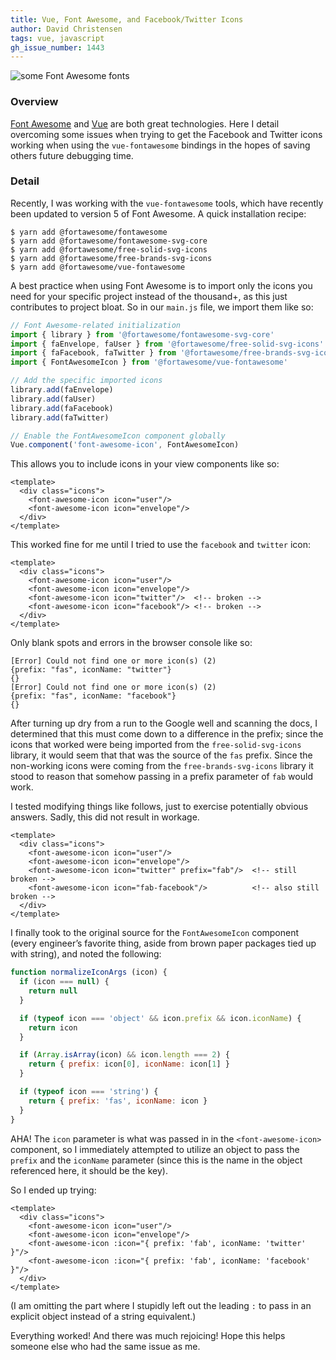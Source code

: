 ```yaml
---
title: Vue, Font Awesome, and Facebook/​Twitter Icons 
author: David Christensen
tags: vue, javascript
gh_issue_number: 1443
---
```


<img src="/blog/2018/07/12/vue-fontawesome-facebook-twitter/fontawesome-screenshot.png" alt="some Font Awesome fonts" />

### Overview

[Font Awesome](https://fontawesome.com) and [Vue](https://www.vuejs.org/) are both great technologies. Here I detail overcoming some issues when trying to get the Facebook and Twitter icons working when using the `vue-fontawesome` bindings in the hopes of saving others future debugging time.

### Detail

Recently, I was working with the `vue-fontawesome` tools, which have recently been updated to version 5 of Font Awesome. A quick installation recipe:

```shell
$ yarn add @fortawesome/fontawesome
$ yarn add @fortawesome/fontawesome-svg-core
$ yarn add @fortawesome/free-solid-svg-icons
$ yarn add @fortawesome/free-brands-svg-icons
$ yarn add @fortawesome/vue-fontawesome
```

A best practice when using Font Awesome is to import only the icons you need for your specific project instead of the thousand+, as this just contributes to project bloat. So in our `main.js` file, we import them like so:

```js
// Font Awesome-related initialization
import { library } from '@fortawesome/fontawesome-svg-core'
import { faEnvelope, faUser } from '@fortawesome/free-solid-svg-icons'
import { faFacebook, faTwitter } from '@fortawesome/free-brands-svg-icons'
import { FontAwesomeIcon } from '@fortawesome/vue-fontawesome'

// Add the specific imported icons
library.add(faEnvelope)
library.add(faUser)
library.add(faFacebook)
library.add(faTwitter)

// Enable the FontAwesomeIcon component globally
Vue.component('font-awesome-icon', FontAwesomeIcon)
```

This allows you to include icons in your view components like so:

```vue
<template>
  <div class="icons">
    <font-awesome-icon icon="user"/>
    <font-awesome-icon icon="envelope"/>
  </div>
</template>
```

This worked fine for me until I tried to use the `facebook` and `twitter` icon:

```vue
<template>
  <div class="icons">
    <font-awesome-icon icon="user"/>
    <font-awesome-icon icon="envelope"/>
    <font-awesome-icon icon="twitter"/>  <!-- broken -->
    <font-awesome-icon icon="facebook"/> <!-- broken -->
  </div>
</template>
```

Only blank spots and errors in the browser console like so:

```console
[Error] Could not find one or more icon(s) (2)
{prefix: "fas", iconName: "twitter"}
{}
[Error] Could not find one or more icon(s) (2)
{prefix: "fas", iconName: "facebook"}
{}
```

After turning up dry from a run to the Google well and scanning the docs, I determined that this must come down to a difference in the prefix; since the icons that worked were being imported from the `free-solid-svg-icons` library, it would seem that that was the source of the `fas` prefix. Since the non-working icons were coming from the `free-brands-svg-icons` library it stood to reason that somehow passing in a prefix parameter of `fab` would work.

I tested modifying things like follows, just to exercise potentially obvious answers. Sadly, this did not result in workage.

```vue
<template>
  <div class="icons">
    <font-awesome-icon icon="user"/>
    <font-awesome-icon icon="envelope"/>
    <font-awesome-icon icon="twitter" prefix="fab"/>  <!-- still broken -->
    <font-awesome-icon icon="fab-facebook"/>          <!-- also still broken -->
  </div>
</template>
```

I finally took to the original source for the `FontAwesomeIcon` component (every engineer’s favorite thing, aside from brown paper packages tied up with string), and noted the following:

```js
function normalizeIconArgs (icon) {
  if (icon === null) {
    return null
  }

  if (typeof icon === 'object' && icon.prefix && icon.iconName) {
    return icon
  }

  if (Array.isArray(icon) && icon.length === 2) {
    return { prefix: icon[0], iconName: icon[1] }
  }

  if (typeof icon === 'string') {
    return { prefix: 'fas', iconName: icon }
  }
}
```

AHA! The `icon` parameter is what was passed in in the `<font-awesome-icon>` component, so I immediately attempted to utilize an object to pass the `prefix` and the `iconName` parameter (since this is the name in the object referenced here, it should be the key).

So I ended up trying:

```vue
<template>
  <div class="icons">
    <font-awesome-icon icon="user"/>
    <font-awesome-icon icon="envelope"/>
    <font-awesome-icon :icon="{ prefix: 'fab', iconName: 'twitter' }"/>
    <font-awesome-icon :icon="{ prefix: 'fab', iconName: 'facebook' }"/>
  </div>
</template>
```

(I am omitting the part where I stupidly left out the leading `:` to pass in an explicit object instead of a string equivalent.)

Everything worked! And there was much rejoicing! Hope this helps someone else who had the same issue as me.
